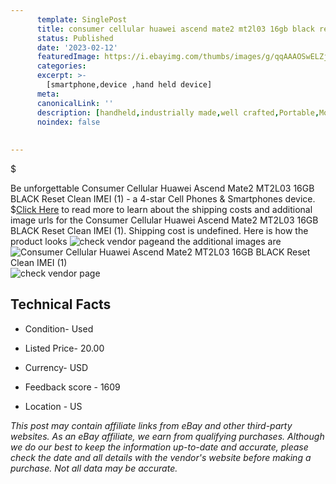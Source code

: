 ```yaml
---
      template: SinglePost
      title: consumer cellular huawei ascend mate2 mt2l03 16gb black reset clean imei 1 
      status: Published
      date: '2023-02-12'
      featuredImage: https://i.ebayimg.com/thumbs/images/g/qqAAAOSwELZjyt6a/s-l225.jpg
      categories: 
      excerpt: >-
        [smartphone,device ,hand held device]
      meta:
      canonicalLink: ''
      description: [handheld,industrially made,well crafted,Portable,Mobile,Compact,Convenient,Lightweight,Maneuverable,Man-portable,Miniature,Carriable,Hand-held,Light,Holdable,Transportable,Mobile device,Pocket-sized,On-the-go,Wireless,Cordless,Compact size,Convenient size, smartphone,device ,hand held device]
      noindex: false
      
        
---
```

$

Be unforgettable Consumer Cellular Huawei Ascend Mate2 MT2L03   16GB BLACK  Reset Clean IMEI  (1) - a 4-star Cell Phones & Smartphones device.
$[Click Here](https://www.ebay.com/itm/125729229947?hash=item1d460bcc7b%3Ag%3AqqAAAOSwELZjyt6a&mkevt=1&mkcid=1&mkrid=711-53200-19255-0&campid=%253CePNCampaignId%253E&customid=%253CreferenceId%253E&toolid=10049) to read more to learn about the shipping costs and additional image urls for the Consumer Cellular Huawei Ascend Mate2 MT2L03   16GB BLACK  Reset Clean IMEI  (1). Shipping cost is undefined. Here is how the product looks ![check vendor page](https://i.ebayimg.com/thumbs/images/g/qqAAAOSwELZjyt6a/s-l225.jpg)and the additional images are![Consumer Cellular Huawei Ascend Mate2 MT2L03   16GB BLACK  Reset Clean IMEI  (1)](https://i.ebayimg.com/images/g/qqAAAOSwELZjyt6a/s-l1600.jpg)![check vendor page](https://origin-galleryplus.ebayimg.com/ws/web/125729229947_2_0_1/225x225.jpg,https://origin-galleryplus.ebayimg.com/ws/web/125729229947_3_0_1/225x225.jpg,https://origin-galleryplus.ebayimg.com/ws/web/125729229947_4_0_1/225x225.jpg)



 ## Technical Facts 



     
      

 - Condition- Used 


      

 - Listed Price- 20.00 


      

 - Currency- USD 


      

 - Feedback score - 1609 


      

 - Location - US 


      
      

 *_This post may contain affiliate links from eBay and other third-party websites. As an eBay affiliate, we earn from qualifying purchases. Although we do our best to keep the information up-to-date and accurate, please check the date and all details with the vendor's website before making a purchase. Not all data may be accurate._*






